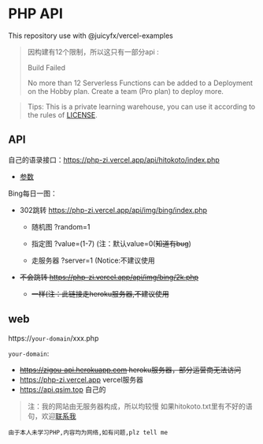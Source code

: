 # PHP API

This repository use with @juicyfx/vercel-examples



> 因构建有12个限制，所以这只有一部分api :
>
> Build Failed
>
> No more than 12 Serverless Functions can be added to a Deployment on the Hobby plan. Create a team (Pro plan) to deploy more.

> Tips: This is a private learning warehouse, you can use it according to the rules of [LICENSE](/LICENSE).


## API

自己的语录接口：https://php-zi.vercel.app/api/hitokoto/index.php

- [参数](/api/hitokoto/readme.md)

Bing每日一图：

- 302跳转 https://php-zi.vercel.app/api/img/bing/index.php
  - 随机图 ?random=1
  - 指定图 ?value=(1-7) (注：默认value=0(~~知道有bug~~)
  
  - 走服务器 ?server=1 (Notice:不建议使用
- ~~不会跳转 https://php-zi.vercel.app/api/img/bing/2k.php~~
  
  - ~~一样(注：此链接走heroku服务器,不建议使用~~

## web

https://`your-domain`/xxx.php

`your-domain`: 

  - ~~https://zigou-api.herokuapp.com  heroku服务器，部分运营商无法访问~~
  - https://php-zi.vercel.app vercel服务器
  - https://api.qsim.top 自己的



> 注：我的网站由无服务器构成，所以均较慢 如果hitokoto.txt里有不好的语句，欢迎[联系我](https://www.qsim.top)

`由于本人未学习PHP,内容均为网络,如有问题,plz tell me`